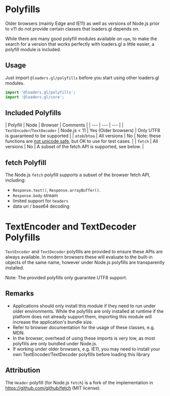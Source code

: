 # Polyfills

Older browsers (mainly Edge and IE11) as well as versions of Node.js prior to v11 do not provide certain classes that loaders.gl depends on.

While there are many good polyfill modules available on `npm`, to make the search for a version that works perfectly with loaders.gl a little easier, a polyfill module is included.

## Usage

Just import `@loaders.gl/polyfills` before you start using other loaders.gl modules.

```js
import '@loaders.gl/polyfills';
import '@loaders.gl/core';
```

## Included Polyfills

| Polyfill  | Node   | Browser  | Comments |
| ---       | ---       | ---      |
| `TextEncoder`/`TextDecoder` | Node.js < 11 | Yes (Older browsers) | Only UTF8 is guaranteed to be supported |
| `atob`/`btoa` | All versions | No | Note: these functions are [not unicode safe](https://developer.mozilla.org/en-US/docs/Web/API/WindowBase64/Base64_encoding_and_decoding#The_Unicode_Problem), but OK to use for test cases. |
| `fetch` | All versions | No | A subset of the fetch API is supported, see below. |

## fetch Polyfill

The Node.js `fetch` polyfill supports a subset of the browser fetch API, including:
- `Response.text()`, `Response.arrayBuffer()`.
- `Response.body` stream
- limited support for `headers`
- data uri / base64 decoding


# TextEncoder and TextDecoder Polyfills

`TextEncoder` and `TextDecoder` polyfills are provided to ensure these APIs are always available. In modern browsers these will evaluate to the built-in objects of the same name, however under Node.js polyfills are transparently installed.

Note: The provided polyfills only guarantee UTF8 support.

## Remarks

- Applications should only install this module if they need to run under older environments. While the polyfills are only installed at runtime if the platform does not already support them, importing this module will increase the application's bundle size.
- Refer to browser documentation for the usage of these classes, e.g. MDN.
- In the browser, overhead of using these imports is very low, as most polyfills are only bundled under Node.js.
- If working under older browsers, e.g. IE11, you may need to install your own TextEncoder/TextDecoder polyfills before loading this library

## Attribution

The `Header` polyfill (for Node.js `fetch`) is a fork of the implementation in https://github.com/github/fetch (MIT license).

